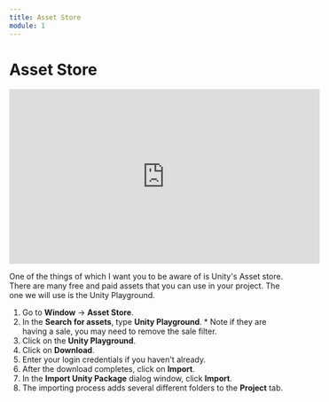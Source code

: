 ```yaml
---
title: Asset Store
module: 1
---
```


# Asset Store 

<iframe width="560" height="315" src="https://www.youtube.com/embed/kLKUNLnFFmk" frameborder="0" allow="accelerometer; autoplay; encrypted-media; gyroscope; picture-in-picture" allowfullscreen></iframe>

One of the things of which I want you to be aware of is Unity's Asset store.  There are many free and paid assets that you can use in your project.  The one we will use is the Unity Playground.

1. Go to **Window** -> **Asset Store**. 
2. In the **Search for assets**, type **Unity Playground**. * Note if they are having a sale, you may need to remove the sale filter.
3. Click on the **Unity Playground**.
4. Click on **Download**.
5. Enter your login credentials if you haven't already.
6. After the download completes, click on **Import**.
7. In the **Import Unity Package** dialog window, click **Import**.
8. The importing process adds several different folders to the **Project** tab.